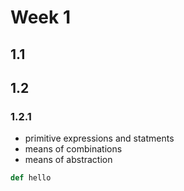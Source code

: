 # Week 1 

## 1.1 

## 1.2 
### 1.2.1
- primitive expressions and statments 
- means of combinations
- means of abstraction 

``` python
def hello 
```
